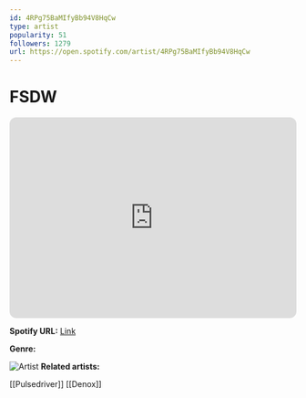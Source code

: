 ```yaml
---
id: 4RPg75BaMIfyBb94V8HqCw
type: artist
popularity: 51
followers: 1279
url: https://open.spotify.com/artist/4RPg75BaMIfyBb94V8HqCw
---
```

# FSDW

<iframe style="border-radius:12px" src="https://open.spotify.com/embed/artist/4RPg75BaMIfyBb94V8HqCw" width="100%" height="352" frameBorder="0" allowfullscreen="" allow="autoplay; clipboard-write; encrypted-media; fullscreen; picture-in-picture" loading="lazy"></iframe>

**Spotify URL:** [Link](https://open.spotify.com/artist/4RPg75BaMIfyBb94V8HqCw)

**Genre:** 

![Artist](https://i.scdn.co/image/ab6761610000e5ebec21b058df8d722a25dd50d1)
**Related artists:**

[[Pulsedriver]]
[[Denox]]
